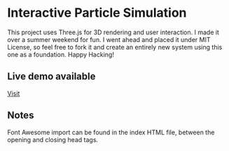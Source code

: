 # Interactive Particle Simulation
This project uses Three.js for 3D rendering and user interaction. I made it over a summer weekend for fun. I went ahead and placed it under MIT License, so feel free to fork it and create an entirely new system using this one as a foundation. Happy Hacking!

## Live demo available
[Visit](https://particlesimulation.w3spaces.com/)

## Notes
Font Awesome import can be found in the index HTML file, between the opening and closing head tags.
